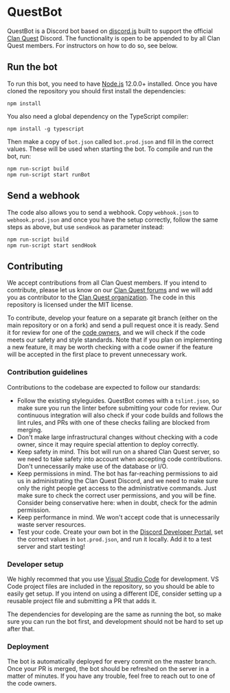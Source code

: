 # QuestBot

QuestBot is a Discord bot based on [discord.js](https://discord.js.org/) built to support the official [Clan Quest](https://clanquest.org/) Discord. The functionality is open to be appended to by all Clan Quest members. For instructors on how to do so, see below.

## Run the bot

To run this bot, you need to have [Node.js](https://nodejs.org/en/) 12.0.0+ installed. Once you have cloned the repository you should first install the dependencies:

```
npm install
```

You also need a global dependency on the TypeScript compiler:

```
npm install -g typescript
```

Then make a copy of `bot.json` called `bot.prod.json` and fill in the correct values. These will be used when starting the bot. To compile and run the bot, run:

```
npm run-script build
npm run-script start runBot
```

## Send a webhook

The code also allows you to send a webhook. Copy `webhook.json` to `webhook.prod.json` and once you have the setup correctly, follow the same steps as above, but use `sendHook` as parameter instead:

```
npm run-script build
npm run-script start sendHook
```

## Contributing

We accept contributions from all Clan Quest members. If you intend to contribute, please let us know on our [Clan Quest forums](https://clanquest.org/forums/) and we will add you as contributor to the [Clan Quest organization](https://github.com/clanquest). The code in this repository is licensed under the MIT license.

To contribute, develop your feature on a separate git branch (either on the main repository or on a fork) and send a pull request once it is ready. Send it for review for one of the [code owners](CODEOWNERS), and we will check if the code meets our safety and style standards. Note that if you plan on implementing a new feature, it may be worth checking with a code owner if the feature will be accepted in the first place to prevent unnecessary work.

### Contribution guidelines

Contributions to the codebase are expected to follow our standards:

* Follow the existing styleguides. QuestBot comes with a `tslint.json`, so make sure you run the linter before submitting your code for review. Our continuous integration will also check if your code builds and follows the lint rules, and PRs with one of these checks failing are blocked from merging.
* Don't make large infrastructural changes without checking with a code owner, since it may require special attention to deploy correctly.
* Keep safety in mind. This bot will run on a shared Clan Quest server, so we need to take safety into account when accepting code contributions. Don't unnecessarily make use of the database or I/O.
* Keep permissions in mind. The bot has far-reaching permissions to aid us in administrating the Clan Quest Discord, and we need to make sure only the right people get access to the administrative commands. Just make sure to check the correct user permissions, and you will be fine. Consider being conservative here: when in doubt, check for the admin permission.
* Keep performance in mind. We won't accept code that is unnecessarily waste server resources.
* Test your code. Create your own bot in the [Discord Developer Portal](https://discordapp.com/developers/applications/), set the correct values in `bot.prod.json`, and run it locally. Add it to a test server and start testing!

### Developer setup

We highly recommed that you use [Visual Studio Code](https://code.visualstudio.com/) for development. VS Code project files are included in the repository, so you should be able to easily get setup. If you intend on using a different IDE, consider setting up a reusable project file and submitting a PR that adds it.

The dependencies for developing are the same as running the bot, so make sure you can run the bot first, and development should not be hard to set up after that.

### Deployment

The bot is automatically deployed for every commit on the master branch. Once your PR is merged, the bot should be refreshed on the server in a matter of minutes. If you have any trouble, feel free to reach out to one of the code owners.
